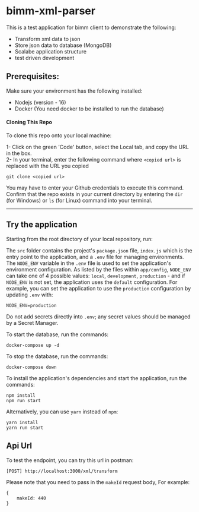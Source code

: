 # bimm-xml-parser

This is a test application for bimm client to demonstrate the following:
- Transform xml data to json
- Store json data to database (MongoDB)
- Scalabe application structure
- test driven development

## Prerequisites:
Make sure your environment has the following installed:
- Nodejs (version - 16)
- Docker (You need docker to be installed to run the database)

#### **Cloning This Repo**
To clone this repo onto your local machine:

1- Click on the green 'Code' button, select the Local tab, and copy the URL in the box.   
2- In your terminal, enter the following command where `<copied url>` is replaced with the URL you copied

    git clone <copied url>

You may have to enter your Github credentials to execute this command. Confirm that the repo exists in your current
directory by entering the `dir` (for Windows) or `ls` (for Linux) command into your terminal.
___

## **Try the application**

Starting from the root directory of your local repository, run:

The `src` folder contains the project's `package.json` file, `index.js` which is the entry point to the application, and a `.env` file for managing environments.
The `NODE_ENV` variable in the `.env` file is used to set the application's environment configuration. As listed by the files within `app/config`, `NODE_ENV` can
take one of 4 possible values: `local`, `development`, `production` - and if `NODE_ENV` is not set, the application uses the `default` configuration. For example,
you can set the application to use the `production` configuration by updating `.env` with:
```
NODE_ENV=production
```
Do not add secrets directly into `.env`; any secret values should be managed by a Secret Manager.

To start the database, run the commands:
```
docker-compose up -d
```
To stop the database, run the commands:
```
docker-compose down
```

To install the application's dependencies and start the application, run the commands:
```
npm install
npm run start
```

Alternatively, you can use `yarn` instead of `npm`:
```
yarn install
yarn run start
```

## **Api Url**
To test the endpoint, you can try this url in postman:
```
[POST] http://localhost:3000/xml/transform
```
Please note that you need to pass in the `makeId` request body, For example:
```
{
    makeId: 440
}
```